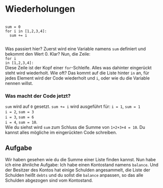# Wiederholungen
<pre>
  <code class="python-lang">
sum = 0
for i in [1,2,3,4]:
  sum += i
  </code>
</pre>
Was passiert hier?
Zuerst wird eine Variable namens `sum` definiert
und bekommt den Wert 0.
Klar?
Nun, die Zeile:
<br><code>for i in [1,2,3,4]:</code></br>
Diese Zeile ist der Kopf einer `for`-Schleife.
Alles was dahinter eingerückt steht wird
wiederholt.
Wie oft?
Das kommt auf die Liste hinter `in`
an, für jedes Element wird der Code
wiederholt und `i`, oder wie du die
Variable nennen willst.
### Was macht der Code jetzt?
`sum` wird auf `0` gesetzt.
`sum += i` wird ausgeführt für:
`i = 1`, `sum = 1`<br>
`i = 2`, `sum = 3`<br>
`i = 3`, `sum = 6`<br>
`i = 4`, `sum = 10`.<br>
Wie du siehst wird `sum` zum Schluss
die Summe von `1+2+3+4 = 10`.
Du kannst alles mögliche im
eingerückten Code schreiben.

## Aufgabe
Wir haben gesehen wie du
die Summe einer Liste finden
kannst.
Nun habe ich eine ähnliche Aufgabe:
Ich habe einen Kontostand namens
`balance`.
Und der Besitzer des Kontos
hat einige Schulden angesammelt,
die Liste der Schulden heißt
`debts` und du sollst die `balance`
anpassen, so das alle Schulden
abgezogen sind vom Kontostand.
